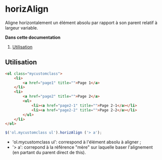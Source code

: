 horizAlign
==========

Aligne horizontalement un élément absolu par rapport à son parent relatif à largeur variable.

**Dans cette documentation**

1. [Utilisation](#utilisation)

## Utilisation

```html
<ol class="mycustomclass">
    <li>
        <a href="page1" title="">Page 1</a>
    </li>
    <li>
        <a href="page2" title="">Page 2</a>
        <ul>
            <li><a href="page2-1" title="">Page 2-1</a></li>
            <li><a href="page2-2" title="">Page 2-2</a></li>
        </ul>
    </li>
</ol>
```

```javascript
$('ol.mycustomclass ul').horizAlign ('> a');
```

* 'ol.mycustomclass ul': correspond à l'élément absolu à aligner ;
* '> a': correpond à la référence "mère" sur laquelle baser l'alignement (en partant du parent direct de this).
